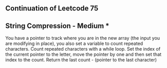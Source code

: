 ## Continuation of Leetcode 75
## String Compression - Medium *
You have a pointer to track where you are in the new array (the input you are modifying in place), you also set a variable to count repeated characters.
Count repeated characters with a while loop.
Set the index of the current pointer to the letter, move the pointer by one and then set that index to the count.
Return the last count - (pointer to the last character)
